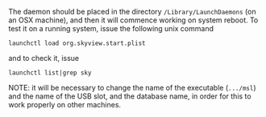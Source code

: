 The daemon should be placed in the directory ``/Library/LaunchDaemons`` (on an
OSX machine), and then it will commence working on system reboot.  To test it
on a running system, issue the following unix command

    launchctl load org.skyview.start.plist

and to check it, issue

    launchctl list|grep sky

NOTE: it will be necessary to change the name of the executable (``.../msl``)
and the name of the USB slot, and the database name, in order for this to work
properly on other machines.

